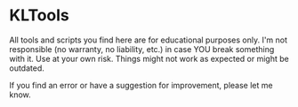 # KLTools

All tools and scripts you find here are for educational purposes only. 
I'm not responsible (no warranty, no liability, etc.) in case YOU break something with it. Use at your own risk. 
Things might not work as expected or might be outdated.

If you find an error or have a suggestion for improvement, please let me know.
